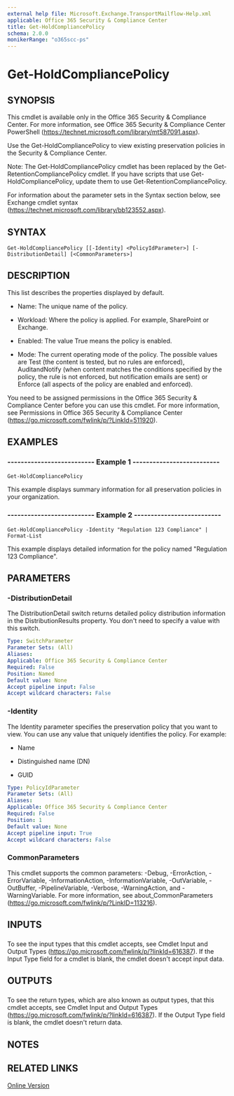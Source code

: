 ```yaml
---
external help file: Microsoft.Exchange.TransportMailflow-Help.xml
applicable: Office 365 Security & Compliance Center
title: Get-HoldCompliancePolicy
schema: 2.0.0
monikerRange: "o365scc-ps"
---
```


# Get-HoldCompliancePolicy

## SYNOPSIS
This cmdlet is available only in the Office 365 Security & Compliance Center. For more information, see Office 365 Security & Compliance Center PowerShell (https://technet.microsoft.com/library/mt587091.aspx).

Use the Get-HoldCompliancePolicy to view existing preservation policies in the Security & Compliance Center.

Note: The Get-HoldCompliancePolicy cmdlet has been replaced by the Get-RetentionCompliancePolicy cmdlet. If you have scripts that use Get-HoldCompliancePolicy, update them to use Get-RetentionCompliancePolicy.

For information about the parameter sets in the Syntax section below, see Exchange cmdlet syntax (https://technet.microsoft.com/library/bb123552.aspx).

## SYNTAX

```
Get-HoldCompliancePolicy [[-Identity] <PolicyIdParameter>] [-DistributionDetail] [<CommonParameters>]
```

## DESCRIPTION
This list describes the properties displayed by default.

- Name: The unique name of the policy.

- Workload: Where the policy is applied. For example, SharePoint or Exchange.

- Enabled: The value True means the policy is enabled.

- Mode: The current operating mode of the policy. The possible values are Test (the content is tested, but no rules are enforced), AuditandNotify (when content matches the conditions specified by the policy, the rule is not enforced, but notification emails are sent) or Enforce (all aspects of the policy are enabled and enforced).

You need to be assigned permissions in the Office 365 Security & Compliance Center before you can use this cmdlet. For more information, see Permissions in Office 365 Security & Compliance Center (https://go.microsoft.com/fwlink/p/?LinkId=511920).

## EXAMPLES

### -------------------------- Example 1 --------------------------
```
Get-HoldCompliancePolicy
```

This example displays summary information for all preservation policies in your organization.

### -------------------------- Example 2 --------------------------
```
Get-HoldCompliancePolicy -Identity "Regulation 123 Compliance" | Format-List
```

This example displays detailed information for the policy named "Regulation 123 Compliance".

## PARAMETERS

### -DistributionDetail
The DistributionDetail switch returns detailed policy distribution information in the DistributionResults property. You don't need to specify a value with this switch.

```yaml
Type: SwitchParameter
Parameter Sets: (All)
Aliases:
Applicable: Office 365 Security & Compliance Center
Required: False
Position: Named
Default value: None
Accept pipeline input: False
Accept wildcard characters: False
```

### -Identity
The Identity parameter specifies the preservation policy that you want to view. You can use any value that uniquely identifies the policy. For example:

- Name

- Distinguished name (DN)

- GUID

```yaml
Type: PolicyIdParameter
Parameter Sets: (All)
Aliases:
Applicable: Office 365 Security & Compliance Center
Required: False
Position: 1
Default value: None
Accept pipeline input: True
Accept wildcard characters: False
```

### CommonParameters
This cmdlet supports the common parameters: -Debug, -ErrorAction, -ErrorVariable, -InformationAction, -InformationVariable, -OutVariable, -OutBuffer, -PipelineVariable, -Verbose, -WarningAction, and -WarningVariable. For more information, see about_CommonParameters (https://go.microsoft.com/fwlink/p/?LinkID=113216).

## INPUTS

###  
To see the input types that this cmdlet accepts, see Cmdlet Input and Output Types (https://go.microsoft.com/fwlink/p/?linkId=616387). If the Input Type field for a cmdlet is blank, the cmdlet doesn't accept input data.

## OUTPUTS

###  
To see the return types, which are also known as output types, that this cmdlet accepts, see Cmdlet Input and Output Types (https://go.microsoft.com/fwlink/p/?linkId=616387). If the Output Type field is blank, the cmdlet doesn't return data.

## NOTES

## RELATED LINKS

[Online Version](https://technet.microsoft.com/library/e408a718-5b70-43e2-bca4-7645df4bc83a.aspx)
